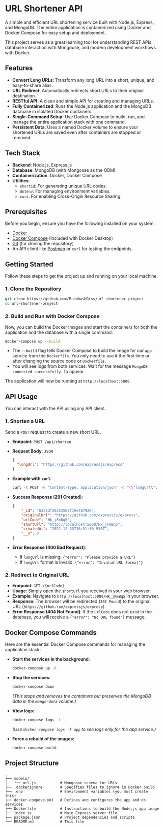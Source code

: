 # URL Shortener API

A simple and efficient URL shortening service built with Node.js, Express, and MongoDB. The entire application is containerized using Docker and Docker Compose for easy setup and deployment.

This project serves as a great learning tool for understanding REST APIs, database interaction with Mongoose, and modern development workflows with Docker.

## Features

- **Convert Long URLs**: Transform any long URL into a short, unique, and easy-to-share alias.
- **URL Redirect**: Automatically redirects short URLs to their original destination.
- **RESTful API**: A clean and simple API for creating and managing URLs.
- **Fully Containerized**: Runs the Node.js application and the MongoDB database in isolated Docker containers.
- **Single-Command Setup**: Use Docker Compose to build, run, and manage the entire application stack with one command.
- **Persistent Data**: Uses a named Docker volume to ensure your shortened URLs are saved even after containers are stopped or removed.

## Tech Stack

- **Backend**: Node.js, Express.js
- **Database**: MongoDB (with Mongoose as the ODM)
- **Containerization**: Docker, Docker Compose
- **Utilities**:
    - `shortid`: For generating unique URL codes.
    - `dotenv`: For managing environment variables.
    - `cors`: For enabling Cross-Origin Resource Sharing.

## Prerequisites

Before you begin, ensure you have the following installed on your system:

- [Docker](https://www.docker.com/products/docker-desktop/)
- [Docker Compose](https://docs.docker.com/compose/install/) (Included with Docker Desktop)
- [Git](https://git-scm.com/) (for cloning the repository)
- An API client like [Postman](https://www.postman.com/) or `curl` for testing the endpoints.

## Getting Started

Follow these steps to get the project up and running on your local machine.

### 1. Clone the Repository

```bash
git clone https://github.com/PrabhashDiss/url-shortener-project
cd url-shortener-project

```

### 2. Build and Run with Docker Compose

Now, you can build the Docker images and start the containers for both the application and the database with a single command:

```bash
docker-compose up --build

```

- The `--build` flag tells Docker Compose to build the image for our `app` service from the `Dockerfile`. You only need to use it the first time or after changing the source code or `Dockerfile`.
- You will see logs from both services. Wait for the message `MongoDB connected successfully.` to appear.

The application will now be running at `http://localhost:5000`.

## API Usage

You can interact with the API using any API client.

### 1. Shorten a URL

Send a `POST` request to create a new short URL.

- **Endpoint**: `POST /api/shorten`
- **Request Body**: `JSON`
    
    ```json
    {
      "longUrl": "https://github.com/expressjs/express"
    }
    
    ```
    
- **Example with `curl`**:
    
    ```bash
    curl -X POST -H "Content-Type: application/json" -d "{\"longUrl\": \"https://github.com/expressjs/express\"}" http://localhost:5000/api/shorten
    
    ```
    
- **Success Response (201 Created)**:
    
    ```json
    {
        "_id": "63a5df26a63503f19e487926",
        "originalUrl": "https://github.com/expressjs/express",
        "urlCode": "Hk_jFmBq5",
        "shortUrl": "http://localhost:5000/Hk_jFmBq5",
        "createdAt": "2022-12-23T16:51:50.916Z",
        "__v": 0
    }
    
    ```
    
- **Error Response (400 Bad Request)**:
    - If `longUrl` is missing: `{"error": "Please provide a URL"}`
    - If `longUrl` format is invalid: `{"error": "Invalid URL format"}`

### 2. Redirect to Original URL

- **Endpoint**: `GET /{urlCode}`
- **Usage**: Simply open the `shortUrl` you received in your web browser.
- **Example**: Navigate to `http://localhost:5000/Hk_jFmBq5` in your browser.
- **Response**: The browser will be redirected (`302 Found`) to the original URL (`https://github.com/expressjs/express`).
- **Error Response (404 Not Found)**: If the `urlCode` does not exist in the database, you will receive a `{"error": "No URL found"}` message.

## Docker Compose Commands

Here are the essential Docker Compose commands for managing the application stack:

- **Start the services in the background:**
    
    ```bash
    docker-compose up -d
    
    ```
    
- **Stop the services:**
    
    ```bash
    docker-compose down
    
    ```
    
    *(This stops and removes the containers but preserves the MongoDB data in the `mongo-data` volume.)*
    
- **View logs:**
    
    ```bash
    docker-compose logs -f
    
    ```
    
    *(Use `docker-compose logs -f app` to see logs only for the app service.)*
    
- **Force a rebuild of the images:**
    
    ```bash
    docker-compose build
    
    ```
    

## Project Structure

```
.
├── models/
│   └── url.js           # Mongoose schema for URLs
├── .dockerignore        # Specifies files to ignore in Docker build
├── .env                 # Environment variables (you must create this)
├── docker-compose.yml   # Defines and configures the app and db services
├── Dockerfile           # Instructions to build the Node.js app image
├── index.js             # Main Express server file
├── package.json         # Project dependencies and scripts
└── README.md            # This file

```